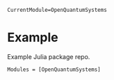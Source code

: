 ```@meta
CurrentModule=OpenQuantumSystems
```

# Example

Example Julia package repo.

```@autodocs
Modules = [OpenQuantumSystems]
```
